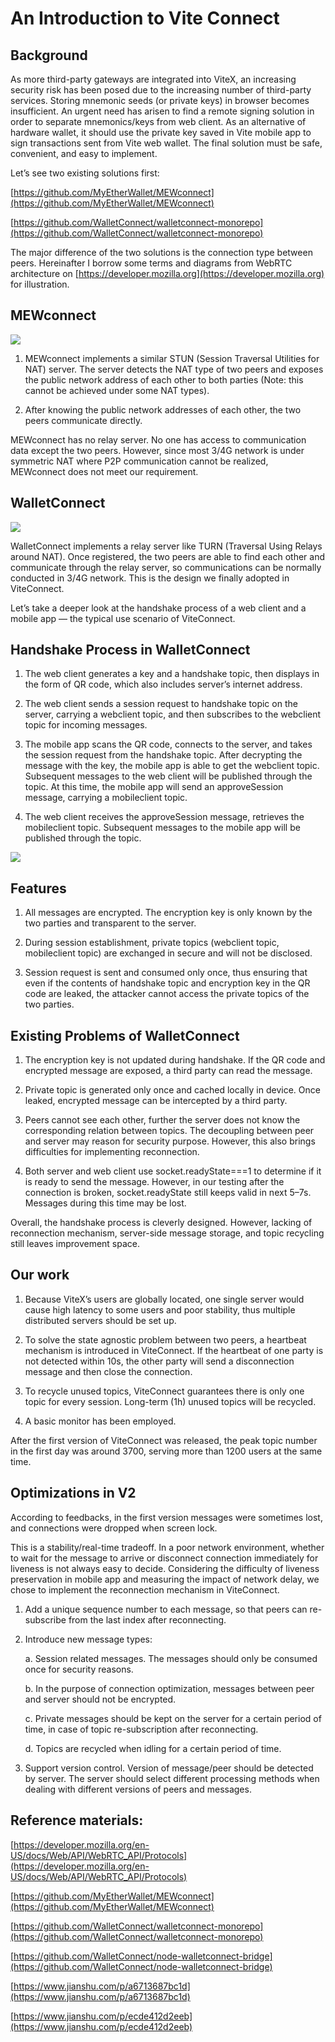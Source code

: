 # An Introduction to Vite Connect


## Background


As more third-party gateways are integrated into ViteX, an increasing security risk has been posed due to the increasing number of third-party services. Storing mnemonic seeds (or private keys) in browser becomes insufficient. An urgent need has arisen to find a remote signing solution in order to separate mnemonics/keys from web client. As an alternative of hardware wallet, it should use the private key saved in Vite mobile app to sign transactions sent from Vite web wallet. The final solution must be safe, convenient, and easy to implement.


Let’s see two existing solutions first:


  [https://github.com/MyEtherWallet/MEWconnect](https://github.com/MyEtherWallet/MEWconnect)
 
  [https://github.com/WalletConnect/walletconnect-monorepo](https://github.com/WalletConnect/walletconnect-monorepo)
 
The major difference of the two solutions is the connection type between peers. Hereinafter I borrow some terms and diagrams from WebRTC architecture on [https://developer.mozilla.org](https://developer.mozilla.org) for illustration.


## MEWconnect

![](../../assets/images/Vite-con-1.png)


1. MEWconnect implements a similar STUN (Session Traversal Utilities for NAT) server. The server detects the NAT type of two peers and exposes the public network address of each other to both parties (Note: this cannot be achieved under some NAT types).


2. After knowing the public network addresses of each other, the two peers communicate directly.


MEWconnect has no relay server. No one has access to communication data except the two peers. However, since most 3/4G network is under symmetric NAT where P2P communication cannot be realized, MEWconnect does not meet our requirement.


## WalletConnect


![](../../assets/images/Vite-con-2.png)


WalletConnect implements a relay server like TURN (Traversal Using Relays around NAT). Once registered, the two peers are able to find each other and communicate through the relay server, so communications can be normally conducted in 3/4G network. This is the design we finally adopted in ViteConnect.


Let’s take a deeper look at the handshake process of a web client and a mobile app — the typical use scenario of ViteConnect.


## Handshake Process in WalletConnect


1. The web client generates a key and a handshake topic, then displays in the form of QR code, which also includes server’s internet address.


2. The web client sends a session request to handshake topic on the server, carrying a webclient topic, and then subscribes to the webclient topic for incoming messages.


3. The mobile app scans the QR code, connects to the server, and takes the session request from the handshake topic. After decrypting the message with the key, the mobile app is able to get the webclient topic. Subsequent messages to the web client will be published through the topic. At this time, the mobile app will send an approveSession message, carrying a mobileclient topic.


4. The web client receives the approveSession message, retrieves the mobileclient topic. Subsequent messages to the mobile app will be published through the topic.



![](../../assets/images/Vite-con-03yw.png)


## Features


1. All messages are encrypted. The encryption key is only known by the two parties and transparent to the server.


2. During session establishment, private topics (webclient topic, mobileclient topic) are exchanged in secure and will not be disclosed.


3. Session request is sent and consumed only once, thus ensuring that even if the contents of handshake topic and encryption key in the QR code are leaked, the attacker cannot access the private topics of the two parties.


## Existing Problems of WalletConnect


1. The encryption key is not updated during handshake. If the QR code and encrypted message are exposed, a third party can read the message.


2. Private topic is generated only once and cached locally in device. Once leaked, encrypted message can be intercepted by a third party.


3. Peers cannot see each other, further the server does not know the corresponding relation between topics. The decoupling between peer and server may reason for security purpose. However, this also brings difficulties for implementing reconnection.


4. Both server and web client use socket.readyState===1 to determine if it is ready to send the message. However, in our testing after the connection is broken, socket.readyState still keeps valid in next 5–7s. Messages during this time may be lost.


Overall, the handshake process is cleverly designed. However, lacking of reconnection mechanism, server-side message storage, and topic recycling still leaves improvement space.


## Our work


1. Because ViteX’s users are globally located, one single server would cause high latency to some users and poor stability, thus multiple distributed servers should be set up.


2. To solve the state agnostic problem between two peers, a heartbeat mechanism is introduced in ViteConnect. If the heartbeat of one party is not detected within 10s, the other party will send a disconnection message and then close the connection.


3. To recycle unused topics, ViteConnect guarantees there is only one topic for every session. Long-term (1h) unused topics will be recycled.


4. A basic monitor has been employed.


After the first version of ViteConnect was released, the peak topic number in the first day was around 3700, serving more than 1200 users at the same time.


## Optimizations in V2


According to feedbacks, in the first version messages were sometimes lost, and connections were dropped when screen lock.


This is a stability/real-time tradeoff. In a poor network environment, whether to wait for the message to arrive or disconnect connection immediately for liveness is not always easy to decide. Considering the difficulty of liveness preservation in mobile app and measuring the impact of network delay, we chose to implement the reconnection mechanism in ViteConnect.


1. Add a unique sequence number to each message, so that peers can re-subscribe from the last index after reconnecting.


2. Introduce new message types:


    a.  Session related messages. The messages should only be consumed once for security reasons.

    b.  In the purpose of connection optimization, messages between peer and server should not be encrypted.

    c.  Private messages should be kept on the server for a certain period of time, in case of topic re-subscription after reconnecting.

    d.  Topics are recycled when idling for a certain period of time.

3. Support version control. Version of message/peer should be detected by server. The server should select different processing methods when dealing with different versions of peers and messages.


## Reference materials:

[https://developer.mozilla.org/en-US/docs/Web/API/WebRTC_API/Protocols](https://developer.mozilla.org/en-US/docs/Web/API/WebRTC_API/Protocols)

[https://github.com/MyEtherWallet/MEWconnect](https://github.com/MyEtherWallet/MEWconnect)

[https://github.com/WalletConnect/walletconnect-monorepo](https://github.com/WalletConnect/walletconnect-monorepo)

[https://github.com/WalletConnect/node-walletconnect-bridge](https://github.com/WalletConnect/node-walletconnect-bridge)

[https://www.jianshu.com/p/a6713687bc1d](https://www.jianshu.com/p/a6713687bc1d)

[https://www.jianshu.com/p/ecde412d2eeb](https://www.jianshu.com/p/ecde412d2eeb)


